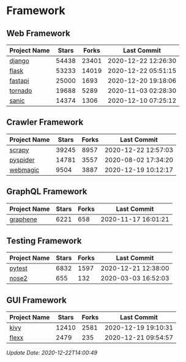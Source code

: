 # Framework

## Web Framework
| Project Name | Stars | Forks | Last Commit |
| ------------ | ----- | ----- | ----------- |
| [django](https://github.com/django/django) | 54438 | 23401 | 2020-12-22 12:26:30 |
| [flask](https://github.com/pallets/flask) | 53233 | 14019 | 2020-12-22 05:51:15 |
| [fastapi](https://github.com/tiangolo/fastapi) | 25000 | 1693 | 2020-12-20 19:18:06 |
| [tornado](https://github.com/tornadoweb/tornado) | 19688 | 5289 | 2020-11-03 02:28:30 |
| [sanic](https://github.com/huge-success/sanic) | 14374 | 1306 | 2020-12-10 07:25:12 |

## Crawler Framework
| Project Name | Stars | Forks | Last Commit |
| ------------ | ----- | ----- | ----------- |
| [scrapy](https://github.com/scrapy/scrapy) | 39245 | 8957 | 2020-12-22 12:57:03 |
| [pyspider](https://github.com/binux/pyspider) | 14781 | 3557 | 2020-08-02 17:34:20 |
| [webmagic](https://github.com/code4craft/webmagic) | 9504 | 3887 | 2020-12-19 10:12:17 |

## GraphQL Framework
| Project Name | Stars | Forks | Last Commit |
| ------------ | ----- | ----- | ----------- |
| [graphene](https://github.com/graphql-python/graphene) | 6221 | 658 | 2020-11-17 16:01:21 |

## Testing Framework
| Project Name | Stars | Forks | Last Commit |
| ------------ | ----- | ----- | ----------- |
| [pytest](https://github.com/pytest-dev/pytest) | 6832 | 1597 | 2020-12-21 12:38:00 |
| [nose2](https://github.com/nose-devs/nose2) | 655 | 132 | 2020-03-03 16:52:03 |

## GUI Framework
| Project Name | Stars | Forks | Last Commit |
| ------------ | ----- | ----- | ----------- |
| [kivy](https://github.com/kivy/kivy) | 12410 | 2581 | 2020-12-19 19:10:31 |
| [flexx](https://github.com/flexxui/flexx) | 2479 | 235 | 2020-12-21 09:54:57 |

*Update Date: 2020-12-22T14:00:49*